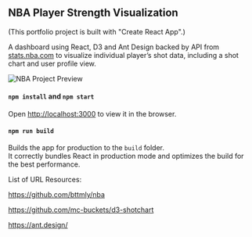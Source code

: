 ## NBA Player Strength Visualization 

(This portfolio project is built with "Create React App".)

A dashboard using React, D3 and Ant Design backed by API from [stats.nba.com](https://stats.nba.com/) to visualize individual player’s shot data, including a shot chart and user profile view.

![NBA Project Preview](../src/assets/images/nba-project-preview.png)

#### `npm install` and `npm start`

Open [http://localhost:3000](http://localhost:3000) to view it in the browser.

#### `npm run build`

Builds the app for production to the `build` folder.<br>
It correctly bundles React in production mode and optimizes the build for the best performance.

List of URL Resources:

https://github.com/bttmly/nba

https://github.com/mc-buckets/d3-shotchart

https://ant.design/
